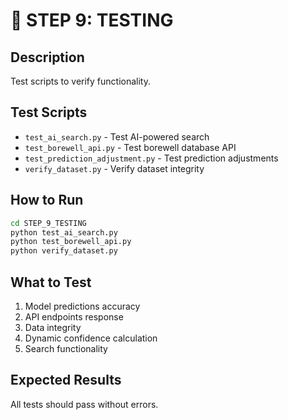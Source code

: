 # 🧪 STEP 9: TESTING

## Description
Test scripts to verify functionality.

## Test Scripts
- `test_ai_search.py` - Test AI-powered search
- `test_borewell_api.py` - Test borewell database API
- `test_prediction_adjustment.py` - Test prediction adjustments
- `verify_dataset.py` - Verify dataset integrity

## How to Run
```bash
cd STEP_9_TESTING
python test_ai_search.py
python test_borewell_api.py
python verify_dataset.py
```

## What to Test
1. Model predictions accuracy
2. API endpoints response
3. Data integrity
4. Dynamic confidence calculation
5. Search functionality

## Expected Results
All tests should pass without errors.
